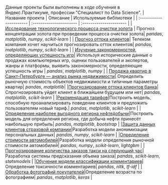 Данные проекты были выполнены в ходе обучения в Яндекс.Практикуме, профессии "Специалист по Data Science".
| Название проекта | Описание | Используемые библиотеки | 
| :---------------------- | :---------------------- | :---------------------- |
| [Исследование технологического процесса очистки золота](https://github.com/RoschinDi/ya_projects/tree/main/Gold%20Recovery) | Прогноз концентрации золота при проведении процесса очистки золота| *pandas*, *matplotlib*, *numpy*, *scikit-learn* |
| [Прогноз оттока клиентов](https://github.com/RoschinDi/ya_projects/tree/main/Customers%20Churn)| Телеком компания хочет научиться прогнозировать отток клиентов| *pandas*, *matplotlib*, *numpy*, *scikit-learn* |
| [Изучение закономерностей, определяющих успешность игр](https://github.com/RoschinDi/ya_projects/tree/main/Marketing%20Videogame's%20Store)| Используя исторические данные о продажах компьютерных игр, оценки пользователей и экспертов, жанры и платформы, выявить закономерности, определяющие успешность игры | *pandas*, *matplotlib*, *numpy* |
| [Продажа квартир в Санкт-Петербурге — анализ рынка недвижимости](https://github.com/RoschinDi/ya_projects/tree/main/Price%20For%20Flats)| Определить рыночную стоимость объектов недвижимости и типичные параметры квартир| *pandas*, *matplotlib*|
|[Прогнозирование оттока клиентов банка](https://github.com/RoschinDi/ya_projects/tree/main/Bank%20Customers%20Churn)| Спрогнозировать уйдет клиент в ближайшем будущем или нет| *pandas*, *matplotlib*, *scikit-learn* |
|[Рекомендация тарифов](https://github.com/RoschinDi/ya_projects/tree/main/Mobile%20Tariffs)|Построить модель, способную проанализировать поведение клиентов и предложить пользователям новый тариф.| *pandas*, *matplotlib*, *scikit-learn* |
|[Определение наиболее выгодного региона нефтедобычи](https://github.com/RoschinDi/ya_projects/tree/main/Oil%20Production)|Построить модель для определения региона, где добыча нефти принесёт наибольшую прибыль| *pandas*, *matplotlib*, *bootstrap* |
|[Защита данных клиентов страховой компании](https://github.com/RoschinDi/ya_projects/tree/main/data_protection)|Разработка модели анонимизации персональных данных| *pandas*, *numpy*, *scikit-learn* |
|[Определение стоимости автомобилей](https://github.com/RoschinDi/ya_projects/tree/main/Price%20For%20Cars)|Разработка модели определения рыночной стоимости автомобилей| *pandas*, *numpy*, *scikit-learn*, *lightgbm* |
|[Прогнозирование количества заказов такси на следующий час](https://github.com/RoschinDi/ya_projects/tree/main/next_taxis_orders)|Разработка системы предсказания объема заказа| *pandas*, *scikit-learn*, *statsmodels* |
|[Обучение модели классификации комментариев](https://github.com/RoschinDi/ya_projects/tree/main/Analyzing%20Texts)|Определение токсичности комментариев| *pandas*, *nltk*, *tf-idf* |
|[Обработка фотографий покупателей](https://github.com/RoschinDi/ya_projects/tree/main/age_by_photo)|Определение возраста по фотографиям| *pandas*, *matplotlib*, *keras* |
